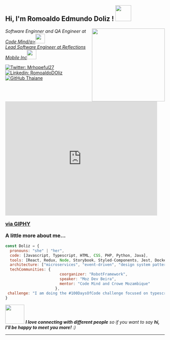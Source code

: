 <h2> Hi, I'm Romoaldo Edmundo Doliz ! <img src="https://media.giphy.com/media/mGcNjsfWAjY5AEZNw6/giphy.gif" width="50"></h2>
<img align='right' src="https://media.giphy.com/media/ieyl9zmCjO4b4t6qoY/giphy.gif" width="230">
<p><em>Software Enginner and QA Engineer at <a href="http://www.romoaldodoliz.com">Code Mind/a><img src="https://media.giphy.com/media/fYSnHlufseco8Fh93Z/giphy.gif" width="30"></br>Lead Software Engineer at <a href="#">Reflections Mobile Inc</a><img src="https://media.giphy.com/media/WUlplcMpOCEmTGBtBW/giphy.gif" width="30"> 
</em></p>

[![Twitter: Mrhopeful27](https://img.shields.io/twitter/follow/Tmrhopeful27?style=social)](https://twitter.com/mrhopeful27)
[![Linkedin: RomoaldoDOliz](https://img.shields.io/badge/-thaianebraga-blue?style=flat-square&logo=Linkedin&logoColor=white&link=https://www.linkedin.com/in/romoaldodoliz/)](https://www.linkedin.com/in/romoaldodoliz/)
[![GitHub Thaiane](https://img.shields.io/github/followers/romoaldodoliz?label=follow&style=social)](https://github.com/romoaldodoliz)


### <iframe src="https://giphy.com/embed/qgQUggAC3Pfv687qPC" width="480" height="360" frameBorder="0" class="giphy-embed" allowFullScreen></iframe><p><a href="https://giphy.com/gifs/dommespace-domme-space-programador-qgQUggAC3Pfv687qPC">via GIPHY</a></p> A little more about me...  

```javascript
const Doliz = {
  pronouns: "she" | "her",
  code: [Javascript, Typescript, HTML, CSS, PHP, Python, Java],
  tools: [React, Redux, Node, Storybook, Styled-Components, Jest, Docker],
  architecture: ["microservices", "event-driven", "design system pattern"],
  techCommunities: {
                        coorganizer: "RobotFramework",
                        speaker: "Moz Dev Beira",
                        mentor: "Code Mind and Crowe Mozambique"
                      },
 challenge: "I am doing the #100DaysOfCode challenge focused on typescript"
}
```

<img src="https://media.giphy.com/media/LnQjpWaON8nhr21vNW/giphy.gif" width="60"> <em><b>I love connecting with different people</b> so if you want to say <b>hi, I'll be happy to meet you more!</b> :)</em>

---
